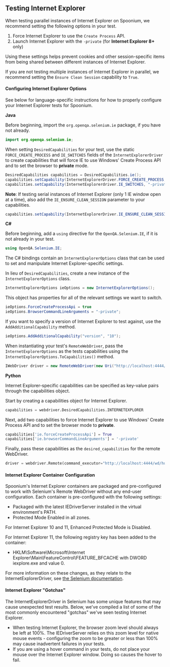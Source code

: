 ## Testing Internet Explorer

When testing parallel instances of Internet Explorer on Spoonium, we recommend setting the following options in your test. 

1. Force Internet Explorer to use the `Create Process` API.
2. Launch Internet Explorer with the `-private` (for **Internet Explorer 8+** only)

Using these settings helps prevent cookies and other session-specific items from being shared between different instances of Internet Explorer. 

If you are not testing multiple instances of Internet Explorer in parallel, we recommend setting the `Ensure Clean Session` capability to `True`. 

#### Configuring Internet Explorer Options

See below for language-specific instructions for how to properly configure your Internet Explorer tests for Spoonium. 

**Java**

Before beginning, import the `org.openqa.selenium.ie` package, if you have not already. 

```java
import org.openqa.selenium.ie;
```

When setting `DesiredCapabilities` for your test, use the static `FORCE_CREATE_PROCESS` and `IE_SWITCHES` fields of the `InternetExplorerDriver` to create capabilities that will force IE to use Windows' Create Process API and to set the browser to **private** mode.

```java
DesiredCapabilities capabilities = DesiredCapabilities.ie();
capabilities.setCapability(InternetExplorerDriver.FORCE_CREATE_PROCESS, true);
capabilities.setCapability(InternetExplorerdriver.IE_SWITCHES, "-private");
```

**Note**: If testing serial instances of Internet Explorer (only 1 IE window open at a time), also add the `IE_ENSURE_CLEAN_SESSION` parameter to your capabilities. 

```java
capabilities.setCapability(InternetExplorerDriver.IE_ENSURE_CLEAN_SESSION, true);
```

**C#**

Before beginning, add a `using` directive for the `OpenQA.Selenium.IE`, if it is not already in your test. 

```csharp
using OpenQA.Selenium.IE;
```

The C# bindings contain an `InternetExplorerOptions` class that can be used to set and manipulate Internet Explorer-specific settings. 

In lieu of `DesiredCapabilities`, create a new instance of the `InternetExplorerOptions` class. 

```csharp
InternetExplorerOptions ieOptions = new InternetExplorerOptions();
```

This object has properties for all of the relevant settings we want to switch. 

```csharp
ieOptions.ForceCreateProcessApi = true
ieOptions.BrowserCommandLineArguments = "-private";
```

If you want to specify a version of Internet Explorer to test against, use the `AddAdditionalCapability` method. 

```csharp
ieOptions.AddAdditionalCapability("version", "10");
```

When instantiating your test's `RemoteWebDriver`, pass the `InternetExplorerOptions` as the tests capabilities using the `InternetExplorerOptions.ToCapabilities()` method. 

```csharp
IWebDriver driver = new RemoteWebDriver(new Uri("http://localhost:4444/wd/hub"), ieOptions.ToCapabilities());
```

**Python**

Internet Explorer-specific capabilities can be specified as key-value pairs through the capabilities object. 

Start by creating a capabilities object for Internet Explorer. 

```python
capabilities = webdriver.DesiredCapabilities.INTERNETEXPLORER
```

Next, add two capabilities to force Internet Explorer to use Windows' Create Process API and to set the browser mode to **private**. 

```python
capabilities['ie.forceCreateProcessApi'] = True
capabilities['ie.browserCommandLineArguments'] = '-private'
```

Finally, pass these capabilities as the `desired_capabilities` for the remote WebDriver. 

```python
driver = webdriver.Remote(command_executor="http://localhost:4444/wd/hub", desired_capabilities=capabilities)
```

#### Internet Explorer Container Configuration

Spoonium's Internet Explorer containers are packaged and pre-configured to work with Selenium's Remote WebDriver without any end-user configuration. Each container is pre-configured with the following settings:

- Packaged with the latest IEDriverServer installed in the virtual environment's PATH.
- Protected Mode Enabled in all zones.

For Internet Explorer 10 and 11, Enhanced Protected Mode is Disabled.

For Internet Explorer 11, the following registry key has been added to the container:

- HKLM\Software\Microsoft\Internet Explorer\Main\FeatureControl\FEATURE_BFCACHE with DWORD iexplore.exe and value 0.

For more information on these changes, as they relate to the InternetExplorerDriver, see [the Selenium documentation](https://code.google.com/p/selenium/wiki/InternetExplorerDriver).

#### Internet Explorer "Gotchas"

The InternetExplorerDriver in Selenium has some unique features that may cause unexpected test results. Below, we've compiled a list of some of the most commonly encountered "gotchas" we've seen testing Internet Explorer. 

- When testing Internet Explorer, the browser zoom level should always be left at 100%. The IEDriverServer relies on this zoom level for native mouse events - configuring the zoom to be greater or less than 100% may cause inadvertent failures in your tests.
- If you are using a hover command in your tests, do not place your mouse over the Internet Explorer window. Doing so causes the hover to fail.